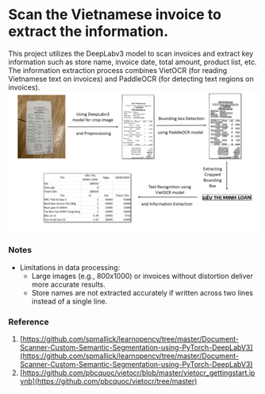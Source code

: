 # Scan the Vietnamese invoice to extract the information.
This project utilizes the DeepLabv3 model to scan invoices and extract key information such as store name, invoice date, total amount, product list, etc. The information extraction process combines VietOCR (for reading Vietnamese text on invoices) and PaddleOCR (for detecting text regions on invoices).
![Step of project](image.png)
### Notes
* Limitations in data processing:
  * Large images (e.g., 800x1000) or invoices without distortion deliver more accurate results.
  * Store names are not extracted accurately if written across two lines instead of a single line.

### Reference
1. [https://github.com/spmallick/learnopencv/tree/master/Document-Scanner-Custom-Semantic-Segmentation-using-PyTorch-DeepLabV3](https://github.com/spmallick/learnopencv/tree/master/Document-Scanner-Custom-Semantic-Segmentation-using-PyTorch-DeepLabV3)
2. [https://github.com/pbcquoc/vietocr/blob/master/vietocr_gettingstart.ipynb](https://github.com/pbcquoc/vietocr/tree/master)
